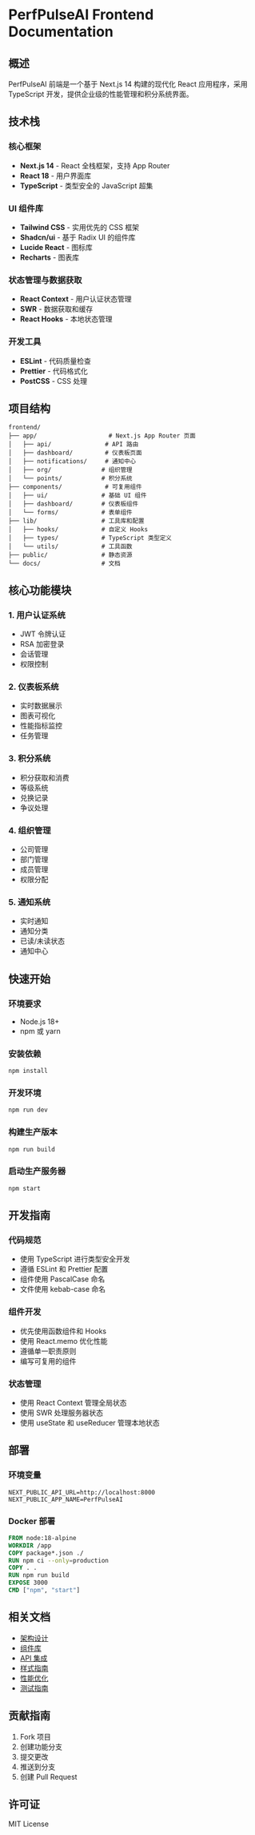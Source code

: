 # PerfPulseAI Frontend Documentation

## 概述

PerfPulseAI 前端是一个基于 Next.js 14 构建的现代化 React 应用程序，采用 TypeScript 开发，提供企业级的性能管理和积分系统界面。

## 技术栈

### 核心框架
- **Next.js 14** - React 全栈框架，支持 App Router
- **React 18** - 用户界面库
- **TypeScript** - 类型安全的 JavaScript 超集

### UI 组件库
- **Tailwind CSS** - 实用优先的 CSS 框架
- **Shadcn/ui** - 基于 Radix UI 的组件库
- **Lucide React** - 图标库
- **Recharts** - 图表库

### 状态管理与数据获取
- **React Context** - 用户认证状态管理
- **SWR** - 数据获取和缓存
- **React Hooks** - 本地状态管理

### 开发工具
- **ESLint** - 代码质量检查
- **Prettier** - 代码格式化
- **PostCSS** - CSS 处理

## 项目结构

```
frontend/
├── app/                    # Next.js App Router 页面
│   ├── api/               # API 路由
│   ├── dashboard/         # 仪表板页面
│   ├── notifications/     # 通知中心
│   ├── org/              # 组织管理
│   └── points/           # 积分系统
├── components/            # 可复用组件
│   ├── ui/               # 基础 UI 组件
│   ├── dashboard/        # 仪表板组件
│   └── forms/            # 表单组件
├── lib/                  # 工具库和配置
│   ├── hooks/            # 自定义 Hooks
│   ├── types/            # TypeScript 类型定义
│   └── utils/            # 工具函数
├── public/               # 静态资源
└── docs/                 # 文档
```

## 核心功能模块

### 1. 用户认证系统
- JWT 令牌认证
- RSA 加密登录
- 会话管理
- 权限控制

### 2. 仪表板系统
- 实时数据展示
- 图表可视化
- 性能指标监控
- 任务管理

### 3. 积分系统
- 积分获取和消费
- 等级系统
- 兑换记录
- 争议处理

### 4. 组织管理
- 公司管理
- 部门管理
- 成员管理
- 权限分配

### 5. 通知系统
- 实时通知
- 通知分类
- 已读/未读状态
- 通知中心

## 快速开始

### 环境要求
- Node.js 18+
- npm 或 yarn

### 安装依赖
```bash
npm install
```

### 开发环境
```bash
npm run dev
```

### 构建生产版本
```bash
npm run build
```

### 启动生产服务器
```bash
npm start
```

## 开发指南

### 代码规范
- 使用 TypeScript 进行类型安全开发
- 遵循 ESLint 和 Prettier 配置
- 组件使用 PascalCase 命名
- 文件使用 kebab-case 命名

### 组件开发
- 优先使用函数组件和 Hooks
- 使用 React.memo 优化性能
- 遵循单一职责原则
- 编写可复用的组件

### 状态管理
- 使用 React Context 管理全局状态
- 使用 SWR 处理服务器状态
- 使用 useState 和 useReducer 管理本地状态

## 部署

### 环境变量
```env
NEXT_PUBLIC_API_URL=http://localhost:8000
NEXT_PUBLIC_APP_NAME=PerfPulseAI
```

### Docker 部署
```dockerfile
FROM node:18-alpine
WORKDIR /app
COPY package*.json ./
RUN npm ci --only=production
COPY . .
RUN npm run build
EXPOSE 3000
CMD ["npm", "start"]
```

## 相关文档

- [架构设计](./ARCHITECTURE.md)
- [组件库](./COMPONENTS.md)
- [API 集成](./API.md)
- [样式指南](./STYLING.md)
- [性能优化](./PERFORMANCE.md)
- [测试指南](./TESTING.md)

## 贡献指南

1. Fork 项目
2. 创建功能分支
3. 提交更改
4. 推送到分支
5. 创建 Pull Request

## 许可证

MIT License
